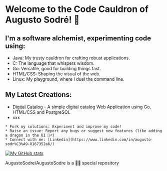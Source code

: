 # **Welcome to the Code Cauldron of Augusto Sodré!** 🙌
## I'm a software alchemist, experimenting code using:

* Java: My trusty cauldron for crafting robust applications.
* C: The language that whispers wisdom.
* Go: Versatile, good for building things fast.
* HTML/CSS: Shaping the visual of the web.
* Linux: My playground, where I duel the command line.

## My Latest Creations:

* [Digital Catalog](https://github.com/AugustoSodre/Digital-Catalog) - A simple digital catalog Web Application using Go, HTML/CSS and PostgreSQL
* xxx  

```
* Fork my solutions: Experiment and improve my code!
* Raise an issue: Report any bugs or suggest new features (like adding a dragon in the UI 🤷‍♂️)
* Connect with me: [Linkedin](https://www.linkedin.com/in/augusto-sodr%C3%A9-8167352a6/)
```

[![My GitHub stats](https://github-readme-stats.vercel.app/api?username=AugustoSodre)](https://github.com/AugustoSodre/github-readme-stats)

AugustoSodre/AugustoSodre is a 🐱‍👤 special repository
